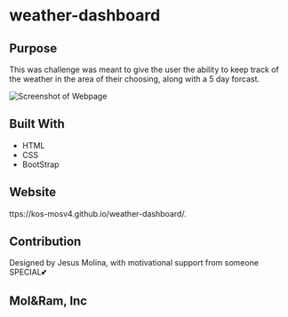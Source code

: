 # weather-dashboard
## Purpose
This was challenge was meant to give the user the ability to keep track of the weather in the area of their choosing, along with a 5 day forcast.

![Screenshot of Webpage](/assets/images/screenshot.jpg?raw=true 'Screenshot of Webpage')

## Built With
* HTML
* CSS
* BootStrap

## Website
ttps://kos-mosv4.github.io/weather-dashboard/.

## Contribution
Designed by Jesus Molina, with motivational support from someone SPECIAL💕


## Mol&Ram, Inc
